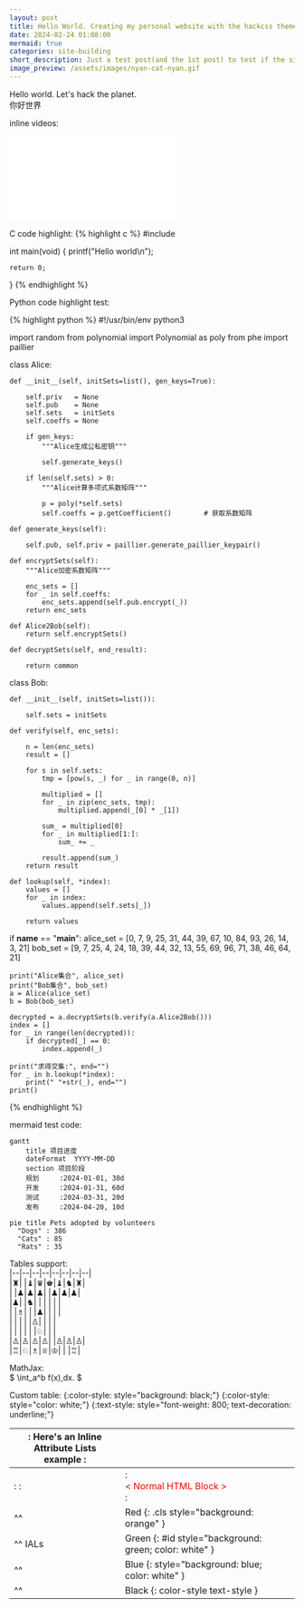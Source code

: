 ```yaml
---
layout: post
title: Hello World. Creating my personal website with the hackcss theme of jekyll.
date: 2024-02-24 01:08:00
mermaid: true
categories: site-building
short_description: Just a test post(and the 1st post) to test if the site works properly.
image_preview: /assets/images/nyan-cat-nyan.gif
---
```


Hello world. Let's hack the planet.  
你好世界
 
inline videos:  
<iframe src="//player.bilibili.com/player.html?aid=80433022&bvid=BV1GJ411x7h7&cid=137649199&p=1" scrolling="yes" border="yes" frameborder="yes" framespacing="0" allowfullscreen="true"> </iframe>

C code highlight:
{% highlight c %} 
#include <cstdio>

int main(void)
{
    printf("Hello world\n");

    return 0;
}
{% endhighlight %}


Python code highlight test:

{% highlight python %}
#!/usr/bin/env python3

import random
from polynomial import Polynomial as poly
from phe import paillier

class Alice:

    def __init__(self, initSets=list(), gen_keys=True):

        self.priv   = None
        self.pub    = None
        self.sets   = initSets
        self.coeffs = None

        if gen_keys:
            """Alice生成公私密钥"""

            self.generate_keys()

        if len(self.sets) > 0:
            """Alice计算多项式系数矩阵"""

            p = poly(*self.sets)
            self.coeffs = p.getCoefficient()        # 获取系数矩阵

    def generate_keys(self):

        self.pub, self.priv = paillier.generate_paillier_keypair()

    def encryptSets(self):
        """Alice加密系数矩阵"""

        enc_sets = []
        for _ in self.coeffs:
            enc_sets.append(self.pub.encrypt(_))
        return enc_sets

    def Alice2Bob(self):
        return self.encryptSets()

    def decryptSets(self, end_result):

        return common

class Bob:

    def __init__(self, initSets=list()):

        self.sets = initSets

    def verify(self, enc_sets):

        n = len(enc_sets)
        result = []

        for s in self.sets:
            tmp = [pow(s, _) for _ in range(0, n)]

            multiplied = []
            for _ in zip(enc_sets, tmp):
                multiplied.append(_[0] * _[1])

            sum_ = multiplied[0]
            for _ in multiplied[1:]:
                sum_ += _

            result.append(sum_)
        return result

    def lookup(self, *index):
        values = []
        for _ in index:
            values.append(self.sets[_])

        return values


if __name__ == "__main__":
    alice_set = [0, 7, 9, 25, 31, 44, 39, 67, 10, 84, 93, 26, 14, 3, 21]
    bob_set = [9, 7, 25, 4, 24, 18, 39, 44, 32, 13, 55, 69, 96, 71, 38, 46, 64, 21]

    print("Alice集合", alice_set)
    print("Bob集合", bob_set)
    a = Alice(alice_set)
    b = Bob(bob_set)

    decrypted = a.decryptSets(b.verify(a.Alice2Bob()))
    index = []
    for _ in range(len(decrypted)):
        if decrypted[_] == 0:
            index.append(_)

    print("求得交集:", end="")
    for _ in b.lookup(*index):
        print(" "+str(_), end="")
    print()
{% endhighlight %}

mermaid test code:
```mermaid!
gantt
    title 项目进度
    dateFormat  YYYY-MM-DD
    section 项目阶段
    规划     :2024-01-01, 30d
    开发     :2024-01-31, 60d
    测试     :2024-03-31, 20d
    发布     :2024-04-20, 10d
```

```mermaid!
pie title Pets adopted by volunteers
  "Dogs" : 386
  "Cats" : 85
  "Rats" : 35
```

Tables support:  
|--|--|--|--|--|--|--|--|  
|♜| |♝|♛|♚|♝|♞|♜|  
| |♟|♟|♟| |♟|♟|♟|  
|♟| |♞| | | | | |  
| |♗| | |♟| | | |  
| | | | |♙| | | |  
| | | | | |♘| | |  
|♙|♙|♙|♙| |♙|♙|♙|  
|♖|♘|♗|♕|♔| | |♖|  

MathJax:  
$ \int\_a^b f(x)\,dx. $  

Custom table:
{:color-style: style="background: black;"}
{:color-style: style="color: white;"}
{:text-style: style="font-weight: 800; text-decoration: underline;"}

|:             Here's an Inline Attribute Lists example                :||||
| ------- | ------------------ | -------------------- | ------------------ |
|:       :|:  <div style="color: red;"> &lt; Normal HTML Block > </div> :|||
| ^^      |   Red    {: .cls style="background: orange" }                |||
| ^^ IALs |   Green  {: #id style="background: green; color: white" }    |||
| ^^      |   Blue   {: style="background: blue; color: white" }         |||
| ^^      |   Black  {: color-style text-style }                         |||
